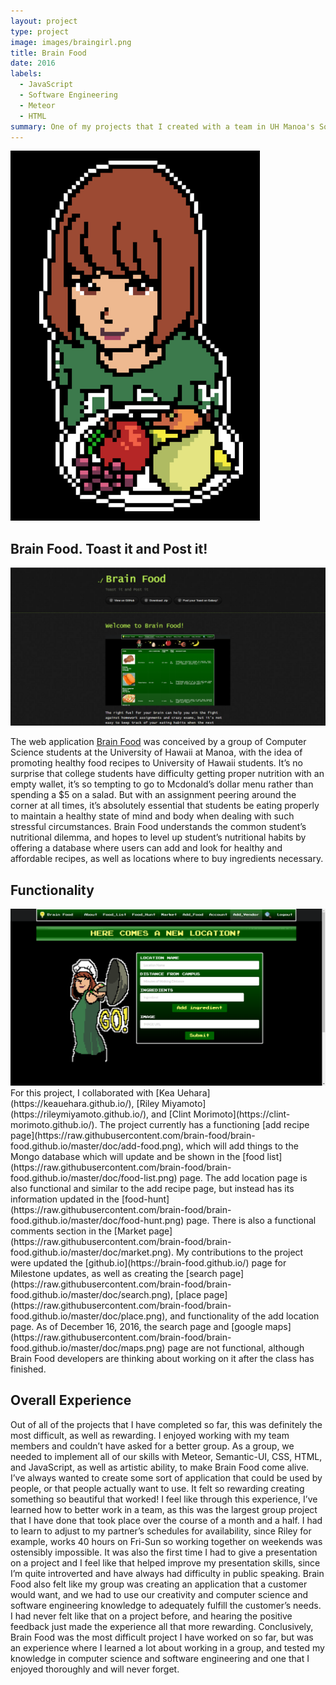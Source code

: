 ```yaml
---
layout: project
type: project
image: images/braingirl.png
title: Brain Food
date: 2016
labels:
  - JavaScript
  - Software Engineering
  - Meteor
  - HTML
summary: One of my projects that I created with a team in UH Manoa's Software Engineering course(ICS 314).
---
```

<div class="ui small rounded images">
  <img class="ui image" src="../images/braingirl.png">
</div>

## Brain Food. Toast it and Post it!

<img class="ui image" src="../images/brainfoodgit.png">

The web application [Brain Food](https://brain-food.github.io/) was conceived by a group of Computer Science students at the University of Hawaii at Manoa, with the idea of promoting healthy food recipes to University of Hawaii students. It’s no surprise that college students have difficulty getting proper nutrition with an empty wallet, it’s so tempting to go to Mcdonald’s dollar menu rather than spending a $5 on a salad. But with an assignment peering around the corner at all times, it’s absolutely essential that students be eating properly to maintain a healthy state of mind and body when dealing with such stressful circumstances. Brain Food understands the common student’s nutritional dilemma, and hopes to level up student’s nutritional habits by offering a database where users can add and look for healthy and affordable recipes, as well as 
locations where to buy ingredients necessary. 

## Functionality
<img class="ui image" src="https://raw.githubusercontent.com/brain-food/brain-food.github.io/master/doc/add-vendor.png">
For this project, I collaborated with [Kea Uehara](https://keauehara.github.io/), [Riley Miyamoto](https://rileymiyamoto.github.io/), and [Clint Morimoto](https://clint-morimoto.github.io/). The project currently has a functioning [add recipe page](https://raw.githubusercontent.com/brain-food/brain-food.github.io/master/doc/add-food.png), which will add things to the Mongo database which will update and be shown in the [food list](https://raw.githubusercontent.com/brain-food/brain-food.github.io/master/doc/food-list.png) page. The add location page is also functional and similar to the add recipe page, but instead has its information updated in the [food-hunt](https://raw.githubusercontent.com/brain-food/brain-food.github.io/master/doc/food-hunt.png) page. There is also a functional comments section in the [Market page](https://raw.githubusercontent.com/brain-food/brain-food.github.io/master/doc/market.png).  My contributions to the project were updated the [github.io](https://brain-food.github.io/) page for Milestone updates, as well as creating the [search page](https://raw.githubusercontent.com/brain-food/brain-food.github.io/master/doc/search.png), [place page](https://raw.githubusercontent.com/brain-food/brain-food.github.io/master/doc/place.png), and functionality of the add location page. As of December 16, 2016, the search page and [google maps](https://raw.githubusercontent.com/brain-food/brain-food.github.io/master/doc/maps.png) page are not functional, although Brain Food developers are thinking about working on it after the class has finished. 


## Overall Experience

Out of all of the projects that I have completed so far, this was definitely the most difficult, as well as rewarding. I enjoyed working with my team members and couldn’t have asked for a better group. As a group, we needed to implement all of our skills with Meteor, Semantic-UI, CSS, HTML, and JavaScript, as well as artistic ability, to make Brain Food come alive. I’ve always wanted to create some sort of application that could be used by people, or that people actually want to use. It felt so rewarding creating something so beautiful that worked! I feel like through this experience, I’ve learned how to better work in a team, as this was the largest group project that I have done that took place over the course of a month and a half. I had to learn to adjust to my partner’s schedules for availability, since Riley for example, works 40 hours on Fri-Sun so working together on weekends was ostensibly impossible. It was also the first time I had to give a presentation on a project and I feel like that helped improve my presentation skills, since I’m quite introverted and have always had difficulty in public speaking. Brain Food also felt like my group was creating an application that a customer would want, and we had to use our creativity and computer science and software engineering knowledge to adequately fulfill the customer’s needs. I had never felt like that on a project before, and hearing the positive feedback just made the experience all that more rewarding. Conclusively, Brain Food was the most difficult project I have worked on so far, but was an experience where I learned a lot about working in a group, and tested my knowledge in computer science and software engineering and one that I enjoyed thoroughly and will never forget.
